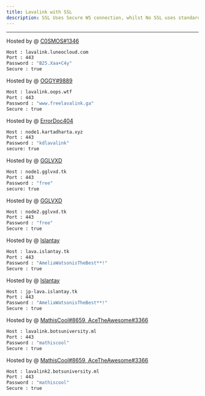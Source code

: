 ```yaml
---
title: Lavalink with SSL
description: SSL Uses Secure WS connection, whilst No SSL uses standard WS. if you want to use the SSL lavalink you need to make sure your bot uses that protocol.
---
```


---
Hosted by @ [C0SMOS#1346](https://luneocloud.com)
```bash
Host : lavalink.luneocloud.com
Port : 443
Password : "B25.Xaa+C4y"
Secure : true
```
Hosted by @ [OGGY#9889](https://www.freelavalink.ga)
```bash
Host : lavalink.oops.wtf
Port : 443
Password : "www.freelavalink.ga"
Secure : true
```
Hosted by @ [ErrorDoc404](https://github.com/ErrorDoc404)
```bash
Host : node1.kartadharta.xyz
Port : 443
Password : "kdlavalink"
secure: true
```

Hosted by @ [GGLVXD](https://discord.gg/JHqvvcRbrS)
```bash
Host : node1.gglvxd.tk
Port : 443
Password : "free"
secure: true
```
Hosted by @ [GGLVXD](https://discord.gg/JHqvvcRbrS)
```bash
Host : node2.gglvxd.tk
Port : 443
Password : "free"
Secure : true
```

Hosted by @ [Islantay](https://github.com/Dep0s1t)
```bash
Host : lava.islantay.tk
Port : 443
Password : "AmeliaWatsonisTheBest**!"
Secure : true
```
Hosted by @ [Islantay](https://github.com/Dep0s1t)
```bash
Host : jp-lava.islantay.tk
Port : 443
Password : "AmeliaWatsonisTheBest**!"
Secure : true
```
Hosted by @ [MathisCool#8659, AceTheAwesome#3366](https://lavalink-list.botsuniversity.ml)
```bash
Host : lavalink.botsuniversity.ml
Port : 443
Password : "mathiscool"
Secure : true
```
Hosted by @ [MathisCool#8659, AceTheAwesome#3366](https://lavalink-list.botsuniversity.ml)
```bash
Host : lavalink2.botsuniversity.ml
Port : 443
Password : "mathiscool"
Secure : true
```
